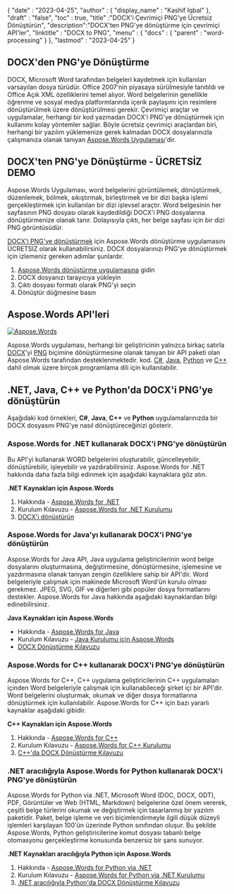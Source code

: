 {
  "date" : "2023-04-25",
  "author" : {
    "display_name" : "Kashif Iqbal"
},
  "draft" : "false",
  "toc" : true,
  "title" :"DOCX'i Çevrimiçi PNG'ye Ücretsiz Dönüştürün",
  "description":"DOCX'ten PNG'ye dönüştürme için çevrimiçi API'ler",
  "linktitle" : "DOCX to PNG",
  "menu" : {
    "docs" : {
      "parent" : "word-processing"
}
},
  "lastmod" : "2023-04-25"
}

## DOCX'den PNG'ye Dönüştürme

DOCX, Microsoft Word tarafından belgeleri kaydetmek için kullanılan varsayılan dosya türüdür. Office 2007'nin piyasaya sürülmesiyle tanıtıldı ve Office Açık XML özelliklerini temel alıyor. Word belgelerinin genellikle öğrenme ve sosyal medya platformlarında içerik paylaşımı için resimlere dönüştürülmek üzere dönüştürülmesi gerekir. Çevrimiçi araçlar ve uygulamalar, herhangi bir kod yazmadan DOCX'i PNG'ye dönüştürmek için kullanımı kolay yöntemler sağlar. Böyle ücretsiz çevrimiçi araçlardan biri, herhangi bir yazılım yüklemenize gerek kalmadan DOCX dosyalarınızla çalışmanıza olanak tanıyan [Aspose.Words Uygulaması](https://products.aspose.app/words/family)'dir.

## DOCX'ten PNG'ye Dönüştürme - ÜCRETSİZ DEMO

Aspose.Words Uygulaması, word belgelerini görüntülemek, dönüştürmek, düzenlemek, bölmek, sıkıştırmak, birleştirmek ve bir dizi başka işlemi gerçekleştirmek için kullanılan bir dizi işlevsel araçtır. Word belgesinin her sayfasının PNG dosyası olarak kaydedildiği DOCX'i PNG dosyalarına dönüştürmenize olanak tanır. Dolayısıyla çıktı, her belge sayfası için bir dizi PNG görüntüsüdür.

[DOCX'i PNG'ye dönüştürmek](https://products.aspose.app/words/conversion/docx-to-png) için Aspose.Words dönüştürme uygulamasını ÜCRETSİZ olarak kullanabilirsiniz. DOCX dosyalarınızı PNG'ye dönüştürmek için izlemeniz gereken adımlar şunlardır.

1. [Aspose.Words dönüştürme uygulamasına](https://products.aspose.app/words/conversion/docx-to-png) gidin
1. DOCX dosyanızı tarayıcıya yükleyin
1. Çıktı dosyası formatı olarak PNG'yi seçin
1. Dönüştür düğmesine basın

## Aspose.Words API'leri

[![Aspose.Words](../try-aspose-words.png)](https://products.aspose.com/words/)

Aspose.Words uygulaması, herhangi bir geliştiricinin yalnızca birkaç satırla [DOCX](/tr/word-processing/docx/)'yi [PNG](/tr/image/png/) biçimine dönüştürmesine olanak tanıyan bir API paketi olan Aspose.Words tarafından desteklenmektedir. kod. [C#](/tr/programming/cs/), [Java](/tr/programming/java/), [Python](/tr/programming/py/) ve [C++](/tr/programming/cpp/) dahil olmak üzere birçok programlama dili için kullanılabilir.

## .NET, Java, C++ ve Python'da DOCX'i PNG'ye dönüştürün

Aşağıdaki kod örnekleri, **C#**, **Java**, **C++** ve **Python** uygulamalarınızda bir DOCX dosyasını PNG'ye nasıl dönüştüreceğinizi gösterir.

### Aspose.Words for .NET kullanarak DOCX'i PNG'ye dönüştürün

Bu API'yi kullanarak WORD belgelerini oluşturabilir, güncelleyebilir, dönüştürebilir, işleyebilir ve yazdırabilirsiniz. Aspose.Words for .NET hakkında daha fazla bilgi edinmek için aşağıdaki kaynaklara göz atın.

**.NET Kaynakları için Aspose.Words**

1. Hakkında - [Aspose.Words for .NET](https://products.aspose.com/words/net/)
1. Kurulum Kılavuzu - [Aspose.Words for .NET Kurulumu](https://docs.aspose.com/words/net/installation/)
1. [DOCX'i dönüştürün](https://docs.aspose.com/words/net/convert-a-document/)

### Aspose.Words for Java'yı kullanarak DOCX'i PNG'ye dönüştürün

Aspose.Words for Java API, Java uygulama geliştiricilerinin word belge dosyalarını oluşturmasına, değiştirmesine, dönüştürmesine, işlemesine ve yazdırmasına olanak tanıyan zengin özelliklere sahip bir API'dir. Word belgeleriyle çalışmak için makinede Microsoft Word'ün kurulu olması gerekmez. JPEG, SVG, GIF ve diğerleri gibi popüler dosya formatlarını destekler. Aspose.Words for Java hakkında aşağıdaki kaynaklardan bilgi edinebilirsiniz.

**Java Kaynakları için Aspose.Words**

* Hakkında - [Aspose.Words for Java](https://products.aspose.com/words/java/)
* Kurulum Kılavuzu - [Java Kurulumu için Aspose.Words](https://docs.aspose.com/words/java/installation/)
* [DOCX Dönüştürme Kılavuzu](https://docs.aspose.com/words/java/convert-a-document/)

### Aspose.Words for C++ kullanarak DOCX'i PNG'ye dönüştürün

Aspose.Words for C++, C++ uygulama geliştiricilerinin C++ uygulamaları içinden Word belgeleriyle çalışmak için kullanabileceği şirket içi bir API'dir. Word belgelerini oluşturmak, okumak ve diğer dosya formatlarına dönüştürmek için kullanılabilir. Aspose.Words for C++ için bazı yararlı kaynaklar aşağıdaki gibidir.

**C++ Kaynakları için Aspose.Words**

1. Hakkında - [Aspose.Words for C++](https://products.aspose.com/words/cpp/)
1. Kurulum Kılavuzu - [Aspose.Words for C++ Kurulumu](https://docs.aspose.com/words/cpp/installation/)
1. [C++'da DOCX Dönüştürme Kılavuzu](https://docs.aspose.com/words/cpp/convert-a-document/)

### .NET aracılığıyla Aspose.Words for Python kullanarak DOCX'i PNG'ye dönüştürün

Aspose.Words for Python via .NET, Microsoft Word (DOC, DOCX, ODT), PDF, Görüntüler ve Web (HTML, Markdown) belgelerine özel önem vererek, çeşitli belge türlerini okumak ve değiştirmek için tasarlanmış bir yazılım paketidir. Paket, belge işleme ve veri biçimlendirmeyle ilgili düşük düzeyli işlemleri karşılayan 100'ün üzerinde Python sınıfından oluşur. Bu şekilde Aspose.Words, Python geliştiricilerine komut dosyası tabanlı belge otomasyonu gerçekleştirme konusunda benzersiz bir şans sunuyor.

**.NET Kaynakları aracılığıyla Python için Aspose.Words**

1. Hakkında - [Aspose.Words for Python via .NET](https://products.aspose.com/words/python-net/)
1. Kurulum Kılavuzu - [Aspose.Words for Python via .NET Kurulumu](https://releases.aspose.com/words/python/)
1. [.NET aracılığıyla Python'da DOCX Dönüştürme Kılavuzu](https://docs.aspose.com/words/python-net/convert-a-document/)

